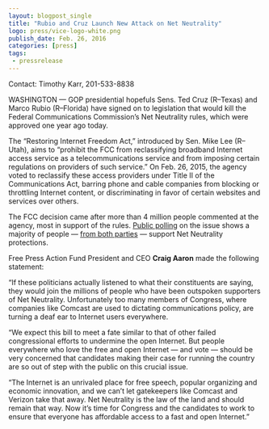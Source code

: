```yaml
---
layout: blogpost_single
title: "Rubio and Cruz Launch New Attack on Net Neutrality"
logo: press/vice-logo-white.png
publish_date: Feb. 26, 2016
categories: [press]
tags:
 - pressrelease
---
```


Contact: Timothy Karr, 201-533-8838

WASHINGTON — GOP presidential hopefuls Sens. Ted Cruz (R–Texas) and Marco Rubio (R–Florida) have signed on to legislation that would kill the Federal Communications Commission’s Net Neutrality rules, which were approved one year ago today.

The “Restoring Internet Freedom Act,” introduced by Sen. Mike Lee (R–Utah), aims to “prohibit the FCC from reclassifying broadband Internet access service as a telecommunications service and from imposing certain regulations on providers of such service.” On Feb. 26, 2015, the agency voted to reclassify these access providers under Title II of the Communications Act, barring phone and cable companies from blocking or throttling Internet content, or discriminating in favor of certain websites and services over others.

The FCC decision came after more than 4 million people commented at the agency, most in support of the rules. [Public polling](https://timedotcom.files.wordpress.com/2015/03/ud-cpc-natagenda2014pr_2014netneutrality.pdf) on the issue shows a majority of people — [from both parties](http://time.com/3578255/conservatives-net-neutrality-poll/) — support Net Neutrality protections.

Free Press Action Fund President and CEO **Craig Aaron** made the following statement:

“If these politicians actually listened to what their constituents are saying, they would join the millions of people who have been outspoken supporters of Net Neutrality. Unfortunately too many members of Congress, where companies like Comcast are used to dictating communications policy, are turning a deaf ear to Internet users everywhere.

“We expect this bill to meet a fate similar to that of other failed congressional efforts to undermine the open Internet. But people everywhere who love the free and open Internet — and vote — should be very concerned that candidates making their case for running the country are so out of step with the public on this crucial issue.

“The Internet is an unrivaled place for free speech, popular organizing and economic innovation, and we can’t let gatekeepers like Comcast and Verizon take that away. Net Neutrality is the law of the land and should remain that way. Now it’s time for Congress and the candidates to work to ensure that everyone has affordable access to a fast and open Internet.”
